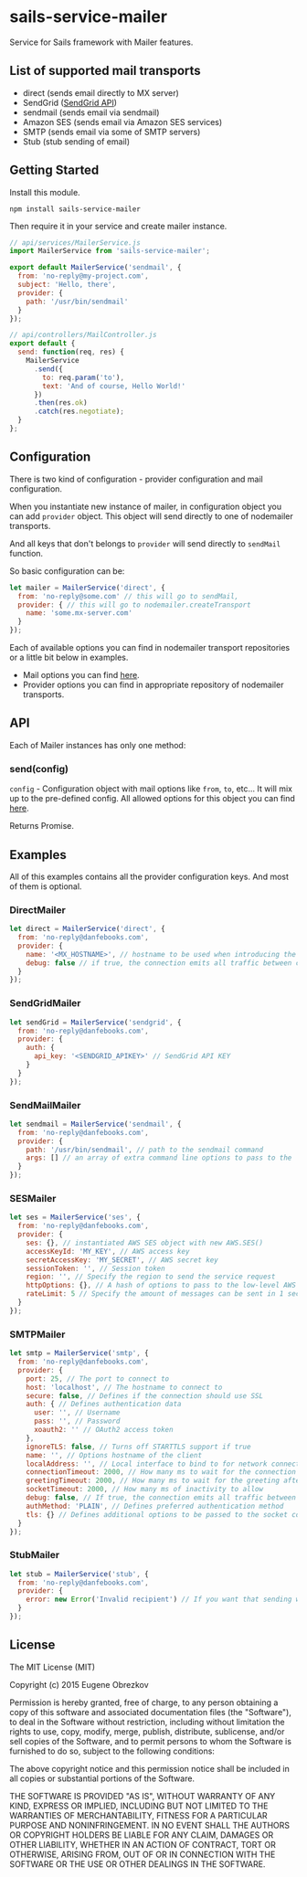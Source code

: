 # sails-service-mailer
Service for Sails framework with Mailer features.

## List of supported mail transports

- direct (sends email directly to MX server)
- SendGrid ([SendGrid API](https://sendgrid.com/docs/API_Reference/Web_API/mail.html))
- sendmail (sends email via sendmail)
- Amazon SES (sends email via Amazon SES services)
- SMTP (sends email via some of SMTP servers)
- Stub (stub sending of email)

## Getting Started

Install this module.

```shell
npm install sails-service-mailer
```

Then require it in your service and create mailer instance.

```javascript
// api/services/MailerService.js
import MailerService from 'sails-service-mailer';

export default MailerService('sendmail', {
  from: 'no-reply@my-project.com',
  subject: 'Hello, there',
  provider: {
    path: '/usr/bin/sendmail'
  }
});

// api/controllers/MailController.js
export default {
  send: function(req, res) {
    MailerService
      .send({
        to: req.param('to'),
        text: 'And of course, Hello World!'
      })
      .then(res.ok)
      .catch(res.negotiate);
  }
};
```

## Configuration

There is two kind of configuration - provider configuration and mail configuration.

When you instantiate new instance of mailer, in configuration object you can add `provider` object.
This object will send directly to one of nodemailer transports.

And all keys that don't belongs to `provider` will send directly to `sendMail` function.

So basic configuration can be:

```javascript
let mailer = MailerService('direct', {
  from: 'no-reply@some.com' // this will go to sendMail,
  provider: { // this will go to nodemailer.createTransport
    name: 'some.mx-server.com'
  }
});
```

Each of available options you can find in nodemailer transport repositories or a little bit below in examples.

- Mail options you can find [here](http://www.nodemailer.com/#e-mail-message-fields).
- Provider options you can find in appropriate repository of nodemailer transports.

## API

Each of Mailer instances has only one method:

### send(config)

`config` - Configuration object with mail options like `from`, `to`, etc... It will mix up to the pre-defined config.
All allowed options for this object you can find [here](http://www.nodemailer.com/#e-mail-message-fields).

Returns Promise.

## Examples

All of this examples contains all the provider configuration keys. And most of them is optional.

### DirectMailer

```javascript
let direct = MailerService('direct', {
  from: 'no-reply@danfebooks.com',
  provider: {
    name: '<MX_HOSTNAME>', // hostname to be used when introducing the client to the MX server
    debug: false // if true, the connection emits all traffic between client and server as `log` events
  }
});
```

### SendGridMailer

```javascript
let sendGrid = MailerService('sendgrid', {
  from: 'no-reply@danfebooks.com',
  provider: {
    auth: {
      api_key: '<SENDGRID_APIKEY>' // SendGrid API KEY
    }
  }
});
```

### SendMailMailer

```javascript
let sendmail = MailerService('sendmail', {
  from: 'no-reply@danfebooks.com',
  provider: {
    path: '/usr/bin/sendmail', // path to the sendmail command
    args: [] // an array of extra command line options to pass to the `sendmail` command
  }
});
```

### SESMailer

```javascript
let ses = MailerService('ses', {
  from: 'no-reply@danfebooks.com',
  provider: {
    ses: {}, // instantiated AWS SES object with new AWS.SES()
    accessKeyId: 'MY_KEY', // AWS access key
    secretAccessKey: 'MY_SECRET', // AWS secret key
    sessionToken: '', // Session token
    region: '', // Specify the region to send the service request
    httpOptions: {}, // A hash of options to pass to the low-level AWS HTTP request
    rateLimit: 5 // Specify the amount of messages can be sent in 1 second
  }
});
```

### SMTPMailer

```javascript
let smtp = MailerService('smtp', {
  from: 'no-reply@danfebooks.com',
  provider: {
    port: 25, // The port to connect to
    host: 'localhost', // The hostname to connect to
    secure: false, // Defines if the connection should use SSL
    auth: { // Defines authentication data
      user: '', // Username
      pass: '', // Password
      xoauth2: '' // OAuth2 access token
    },
    ignoreTLS: false, // Turns off STARTTLS support if true
    name: '', // Options hostname of the client
    localAddress: '', // Local interface to bind to for network connections
    connectionTimeout: 2000, // How many ms to wait for the connection to establish
    greetingTimeout: 2000, // How many ms to wait for the greeting after connection
    socketTimeout: 2000, // How many ms of inactivity to allow
    debug: false, // If true, the connection emits all traffic between client and server as `log` events
    authMethod: 'PLAIN', // Defines preferred authentication method
    tls: {} // Defines additional options to be passed to the socket constructor
  }
});
```

### StubMailer

```javascript
let stub = MailerService('stub', {
  from: 'no-reply@danfebooks.com',
  provider: {
    error: new Error('Invalid recipient') // If you want that sending will fail and return error
  }
});
```

## License

The MIT License (MIT)

Copyright (c) 2015 Eugene Obrezkov

Permission is hereby granted, free of charge, to any person obtaining a copy
of this software and associated documentation files (the "Software"), to deal
in the Software without restriction, including without limitation the rights
to use, copy, modify, merge, publish, distribute, sublicense, and/or sell
copies of the Software, and to permit persons to whom the Software is
furnished to do so, subject to the following conditions:

The above copyright notice and this permission notice shall be included in all
copies or substantial portions of the Software.

THE SOFTWARE IS PROVIDED "AS IS", WITHOUT WARRANTY OF ANY KIND, EXPRESS OR
IMPLIED, INCLUDING BUT NOT LIMITED TO THE WARRANTIES OF MERCHANTABILITY,
FITNESS FOR A PARTICULAR PURPOSE AND NONINFRINGEMENT. IN NO EVENT SHALL THE
AUTHORS OR COPYRIGHT HOLDERS BE LIABLE FOR ANY CLAIM, DAMAGES OR OTHER
LIABILITY, WHETHER IN AN ACTION OF CONTRACT, TORT OR OTHERWISE, ARISING FROM,
OUT OF OR IN CONNECTION WITH THE SOFTWARE OR THE USE OR OTHER DEALINGS IN THE
SOFTWARE.

